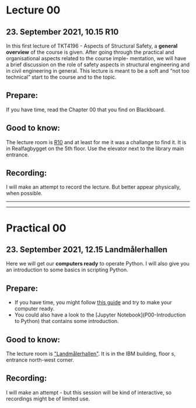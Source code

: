 # Lecture 00
## 23. September 2021, 10.15 R10
In this first lecture of TKT4196 - Aspects of Structural Safety, 
a __general overview__ of the course is given. 
After going through the practical and organisational aspects related to the course imple- mentation, 
we will have a brief discussion on the role of safety aspects in structural engineering and in civil engineering in general. 
This lecture is meant to be a soft and “not too technical” start to the course and to the topic.

## Prepare:
If you have time, read the Chapter 00 that you find on Blackboard.

## Good to know:
The lecture room is [R10](https://use.mazemap.com/#v=1&config=ntnu&zlevel=5&center=10.406346,63.415651&zoom=18&sharepoitype=poi&sharepoi=873854&campusid=1) and at least for me it was a challange to find it. It is in Realfagbygget on the 5th floor. 
Use the elevator next to the library main entrance.

## Recording:
I will make an attempt to record the lecture. But better appear physically, when possible.

---
---

# Practical 00
## 23. September 2021, 12.15 Landmålerhallen
Here we will get our __computers ready__ to operate Python. I will also give you an introduction to some basics in scripting Python. 

## Prepare:
* If you have time, you might follow [this guide](GetStartedPython) and try to make your computer ready. 
* You could also have a look to the [Jupyter Notebook](P00-Introduction to Python) that contains some introduction.

## Good to know:
The lecture room is ["Landmålerhallen"](https://use.mazemap.com/#v=1&config=ntnu&zlevel=0.5&center=10.405957,63.414996&zoom=18&sharepoitype=poi&sharepoi=73163&campusid=1). 
It is in the IBM building, floor s, entrance north-west corner.

## Recording:
I will make an attempt - but this session will be kind of interactive, so recordings might be of limited use. 
